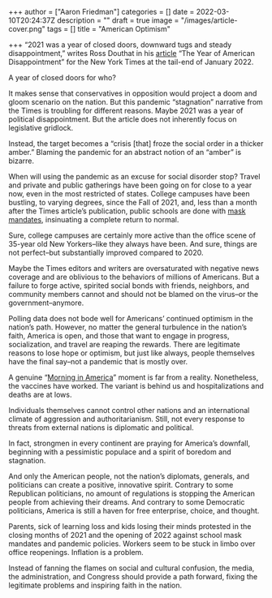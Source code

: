 +++
author = ["Aaron Friedman"]
categories = []
date = 2022-03-10T20:24:37Z
description = ""
draft = true
image = "/images/article-cover.png"
tags = []
title = "American Optimism"

+++
“2021 was a year of closed doors, downward tugs and steady disappointment,” writes Ross Douthat in his [article](https://www.nytimes.com/2022/01/26/opinion/biden-covid-american-disappointment.html) “The Year of American Disappointment” for the New York Times at the tail-end of January 2022.

A year of closed doors for who?

It makes sense that conservatives in opposition would project a doom and gloom scenario on the nation. But this pandemic “stagnation” narrative from the Times is troubling for different reasons. Maybe 2021 was a year of political disappointment. But the article does not inherently focus on legislative gridlock.

Instead, the target becomes a “crisis \[that\] froze the social order in a thicker amber.” Blaming the pandemic for an abstract notion of an “amber” is bizarre.

When will using the pandemic as an excuse for social disorder stop? Travel and private and public gatherings have been going on for close to a year now, even in the most restricted of states. College campuses have been bustling, to varying degrees, since the Fall of 2021, and, less than a month after the Times article’s publication, public schools are done with [mask mandates](https://thecornellindependent.com/blog/on-the-path-of-covid/), insinuating a complete return to normal.

Sure, college campuses are certainly more active than the office scene of 35-year old New Yorkers–like they always have been. And sure, things are not perfect–but substantially improved compared to 2020.

Maybe the Times editors and writers are oversaturated with negative news coverage and are oblivious to the behaviors of millions of Americans. But a failure to forge active, spirited social bonds with friends, neighbors, and community members cannot and should not be blamed on the virus–or the government​–anymore.

Polling data does not bode well for Americans’ continued optimism in the nation’s path. However, no matter the general turbulence in the nation’s faith, America is open, and those that want to engage in progress, socialization, and travel are reaping the rewards. There are legitimate reasons to lose hope or optimism, but just like always, people themselves have the final say–not a pandemic that is mostly over.

A genuine “[Morning in America](https://www.nytimes.com/2016/05/08/business/the-ad-that-helped-reagan-sell-good-times-to-an-uncertain-nation.html)” moment is far from a reality. Nonetheless, the vaccines have worked. The variant is behind us and hospitalizations and deaths are at lows.

Individuals themselves cannot control other nations and an international climate of aggression and authoritarianism. Still, not every response to threats from external nations is diplomatic and political.

In fact, strongmen in every continent are praying for America’s downfall, beginning with a pessimistic populace and a spirit of boredom and stagnation.

And only the American people, not the nation’s diplomats, generals, and politicians can create a positive, innovative spirit. Contrary to some Republican politicians, no amount of regulations is stopping the American people from achieving their dreams. And contrary to some Democratic politicians, America is still a haven for free enterprise, choice, and thought.

Parents, sick of learning loss and kids losing their minds protested in the closing months of 2021 and the opening of 2022 against school mask mandates and pandemic policies. Workers seem to be stuck in limbo over office reopenings. Inflation is a problem.

Instead of fanning the flames on social and cultural confusion, the media, the administration, and Congress should provide a path forward, fixing the legitimate problems and inspiring faith in the nation.